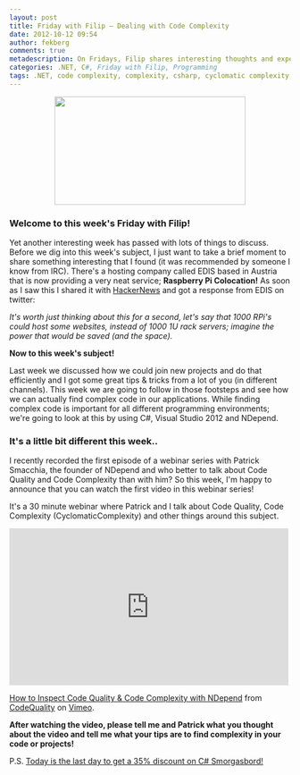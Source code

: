 ```yaml
---
layout: post
title: Friday with Filip – Dealing with Code Complexity
date: 2012-10-12 09:54
author: fekberg
comments: true
metadescription: On Fridays, Filip shares interesting thoughts and experience that hopefully will lead to interesting discussions. Enjoy Friday with Filip!
categories: .NET, C#, Friday with Filip, Programming
tags: .NET, code complexity, complexity, csharp, cyclomatic complexity, dotnet, friday with filip, ndepend, nunit, visual studio 2012, vs2012
---
```

<img src="https://cdn.filipekberg.se/fekberg-blog/wp-content/uploads/2012/09/FridayWithFili.png" alt="" title="Friday with Filip" style="display: block;   margin-left: auto;   margin-right: auto;" width="342" height="194" class="aligncenter size-full wp-image-1016" />

<h3>Welcome to this week's Friday with Filip!</h3>
Yet another interesting week has passed with lots of things to discuss. Before we dig into this week's subject, I just want to take a brief moment to share something interesting that I found (it was recommended by someone I know from IRC). There's a hosting company called EDIS based in Austria that is now providing a very neat service; <strong>Raspberry Pi Colocation!</strong><!--excerpt--> As soon as I saw this I shared it with <a href="http://news.ycombinator.com/item?id=4636374">HackerNews</a> and got a response from EDIS on twitter:

<img src="https://cdn.filipekberg.se/fekberg-blog/wp-content/uploads/2012/10/edis.png" style="display: block;   margin-left: auto;   margin-right: auto;" alt="" title="EDIS Tweet" class="alignnone size-full wp-image-1394" />

<em>It's worth just thinking about this for a second, let's say that 1000 RPi's could host some websites, instead of 1000 1U rack servers; imagine the power that would be saved (and the space).</em>

<strong>Now to this week's subject!</strong>

Last week we discussed how we could join new projects and do that efficiently and I got some great tips & tricks from a lot of you (in different channels). This week we are going to follow in those footsteps and see how we can actually find complex code in our applications. While finding complex code is important for all different programming environments; we're going to look at this by using C#, Visual Studio 2012 and NDepend.

<h3>It's a little bit different this week..</h3>
I recently recorded the first episode of a webinar series with Patrick Smacchia, the founder of NDepend and who better to talk about Code Quality and Code Complexity than with him? So this week, I'm happy to announce that you can watch the first video in this webinar series!

It's a 30 minute webinar where Patrick and I talk about Code Quality, Code Complexity (CyclomaticComplexity) and other things around this subject.

<div class="video-container">
<iframe src="http://player.vimeo.com/video/51204579?title=1&amp;byline=1&amp;portrait=1" width="500" height="281" frameborder="0" webkitAllowFullScreen mozallowfullscreen allowFullScreen></iframe> <p><a href="http://vimeo.com/51204579">How to Inspect Code Quality & Code Complexity with NDepend</a> from <a href="http://vimeo.com/codequality">CodeQuality</a> on <a href="http://vimeo.com">Vimeo</a>.</p>
</div>

<strong>After watching the video, please tell me and Patrick what you thought about the video and tell me what your tips are to find complexity in your code or projects!</strong>

P.S. <a href="https://www.filipekberg.se/2012/11/20/c-smorgasbord-sale/">Today is the last day to get a 35%
discount on C# Smorgasbord! </a>
